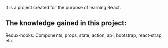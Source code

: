 It is a project created for the purpose of learning React.

## The knowledge gained in this project:
Redux-hooks: Components, props, state, action, api, bootstrap, react-strap, etc.
